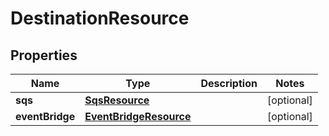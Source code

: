 # DestinationResource

## Properties
Name | Type | Description | Notes
------------ | ------------- | ------------- | -------------
**sqs** | [**SqsResource**](SqsResource.md) |  |  [optional]
**eventBridge** | [**EventBridgeResource**](EventBridgeResource.md) |  |  [optional]
